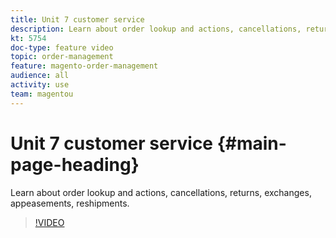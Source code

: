 ```yaml
---
title: Unit 7 customer service
description: Learn about order lookup and actions, cancellations, returns, exchanges, appeasements, reshipments.
kt: 5754
doc-type: feature video
topic: order-management
feature: magento-order-management
audience: all
activity: use
team: magentou
---
```


# Unit 7 customer service {#main-page-heading}

Learn about order lookup and actions, cancellations, returns, exchanges, appeasements, reshipments.

>[!VIDEO](https://video.tv.adobe.com/v/35975?quality=12&learn=on)